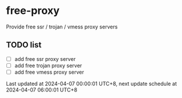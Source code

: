 
# free-proxy
Provide free ssr / trojan / vmess proxy servers


## TODO list
- [ ] add free ssr proxy server
- [ ] add free trojan proxy server
- [ ] add free vmess proxy server

Last updated at 2024-04-07 00:00:01 UTC+8, next update schedule at 2024-04-07 06:00:01 UTC+8

